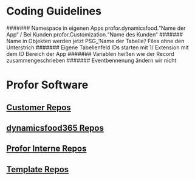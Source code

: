 # Coding Guidelines
####### Namespace in eigenen Apps profor.dynamicsfood.“Name der App“ / Bei Kunden profor.Customization.“Name des Kunden“
####### Name in Objekten werden jetzt PSG_‘Name der Tabelle‘/ Files ohne den Unterstrich
####### Eigene Tabellenfeld IDs starten mit 1/ Extension mit dem ID Bereich der App
####### Variablen heißen wie der Record zusammengeschrieben
####### Eventbennenung ändern wir nicht

# Profor Software

## [Customer Repos](https://github.com/orgs/profor-software/repositories?q=Customer&type=all&language=&sort=) 

## [dynamicsfood365 Repos](https://github.com/orgs/profor-software/repositories?q=dynamicsfood365&type=all&language=&sort=)

## [Profor Interne Repos](https://github.com/orgs/profor-software/repositories?q=Profor&type=all&language=&sort=) 

## [Template Repos](https://github.com/orgs/profor-software/repositories?q=Template&type=all&language=&sort=) 

